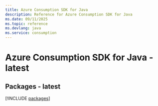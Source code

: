 ```yaml
---
title: Azure Consumption SDK for Java
description: Reference for Azure Consumption SDK for Java
ms.date: 09/11/2025
ms.topic: reference
ms.devlang: java
ms.service: consumption
---
```

# Azure Consumption SDK for Java - latest
## Packages - latest
[!INCLUDE [packages](consumption-index.md)]